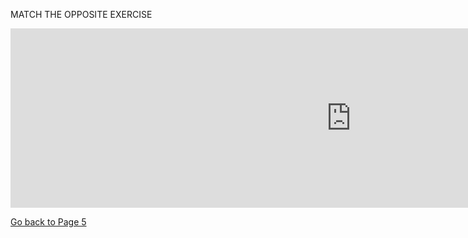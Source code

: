 <p> MATCH THE OPPOSITE EXERCISE </p>
<iframe src="https://h5p.org/h5p/embed/356442" width="1090" height="287" frameborder="0" allowfullscreen="allowfullscreen"></iframe><script src="https://h5p.org/sites/all/modules/h5p/library/js/h5p-resizer.js" charset="UTF-8"></script>

<p>
  <a style="float:left;" href="page5.html" class="btn2">Go back to Page 5</a>
  </p>
  <div style="clear:both;"> </div>
